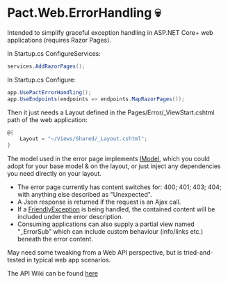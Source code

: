 # Pact.Web.ErrorHandling 💀
Intended to simplify graceful exception handling in ASP.NET Core+ web applications (requires Razor Pages).

In Startup.cs ConfigureServices:
```c#
services.AddRazorPages();
```

In Startup.cs Configure:
```c#
app.UsePactErrorHandling();
app.UseEndpoints(endpoints => endpoints.MapRazorPages());
```

Then it just needs a Layout defined in the Pages/Error/_ViewStart.cshtml path of the web application:
```c#
@{
    Layout = "~/Views/Shared/_Layout.cshtml";
}
```

The model used in the error page implements [IModel](../Pact.Web/Interfaces/IModel.cs), which you could adopt for your base model & on the layout,
or just inject any dependencies you need directly on your layout.

* The error page currently has content switches for: 400; 401; 403; 404; with anything else described as "Unexpected".
* A Json response is returned if the request is an Ajax call.
* If a [FriendlyException](../Pact.Core/FriendlyException.cs) is being handled, the contained content will be included under the error description.
* Consuming applications can also supply a partial view named "_ErrorSub" which can include custom behaviour (info/links etc.) beneath the error content.

May need some tweaking from a Web API perspective, but is tried-and-tested in typical web app scenarios.

The API Wiki can be found [here](https://github.com/assureddt/pact/wiki/Pact-Web-ErrorHandling-Index)
